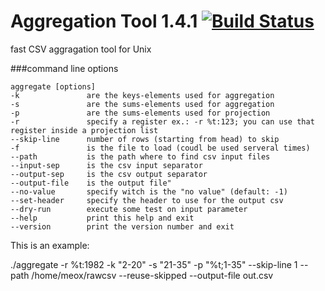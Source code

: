 # Aggregation Tool 1.4.1   [![Build Status](https://travis-ci.org/meox/aggregate.svg?branch=master)](https://travis-ci.org/meox/aggregate)
fast CSV aggragation tool for Unix

###command line options
```
aggregate [options]
-k               are the keys-elements used for aggregation
-s               are the sums-elements used for aggregation
-p               are the sums-elements used for projection
-r               specify a register ex.: -r %t:123; you can use that register inside a projection list
--skip-line      number of rows (starting from head) to skip
-f               is the file to load (coudl be used serveral times)
--path           is the path where to find csv input files
--input-sep      is the csv input separator
--output-sep     is the csv output separator
--output-file    is the output file"
--no-value       specify witch is the "no value" (default: -1)
--set-header     specify the header to use for the output csv
--dry-run        execute some test on input parameter
--help           print this help and exit
--version        print the version number and exit
```

This is an example:

./aggregate -r %t:1982 -k "2-20" -s "21-35" -p "%t;1-35" --skip-line 1 --path /home/meox/rawcsv --reuse-skipped --output-file out.csv

